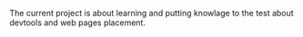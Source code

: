 The current project is about learning and putting knowlage to the test about devtools and web pages placement.